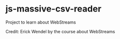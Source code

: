 # js-massive-csv-reader
Project to learn about WebStreams

Credit: Erick Wendel by the course about WebStreams
